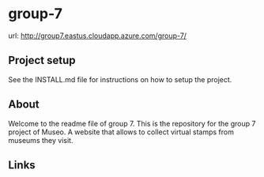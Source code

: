 # group-7
url: http://group7.eastus.cloudapp.azure.com/group-7/

## Project setup
See the INSTALL.md file for instructions on how to setup the project.

## About
Welcome to the readme file of group 7. This is the repository for the group 7 project of Museo. A website that allows to collect virtual stamps from museums they visit.

## Links

